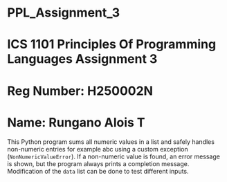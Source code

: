 # PPL_Assignment_3
# ICS 1101 Principles Of Programming Languages Assignment 3
# Reg Number: H250002N
# Name: Rungano Alois T

This Python program sums all numeric values in a list and safely handles non-numeric entries for example abc using a custom exception (`NonNumericValueError`). 
If a non-numeric value is found, an error message is shown, but the program always prints a completion message. 
Modification of the `data` list can be done to test different inputs.
